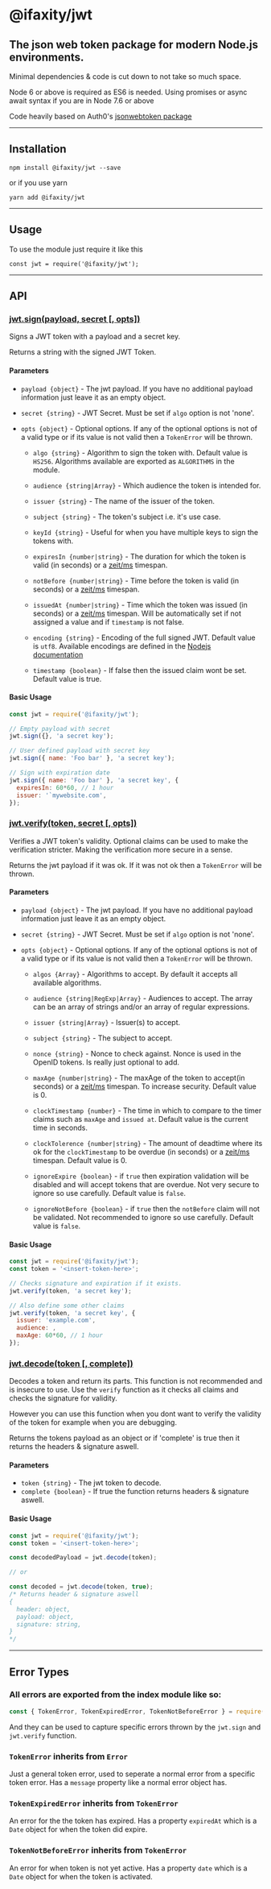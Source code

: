 @ifaxity/jwt
============

## The json web token package for modern Node.js environments.
Minimal dependencies & code is cut down to not take so much space.

Node 6 or above is required as ES6 is needed.
Using promises or async await syntax if you are in Node 7.6 or above

Code heavily based on Auth0's [jsonwebtoken package](https://github.com/auth0/node-jsonwebtoken)

---------------
## Installation

`npm install @ifaxity/jwt --save`

or if you use yarn

`yarn add @ifaxity/jwt`

--------
## Usage

To use the module just require it like this

`const jwt = require('@ifaxity/jwt');`

------
## API

### [jwt.sign(payload, secret [, opts])](#sign)
Signs a JWT token with a payload and a secret key.

Returns a string with the signed JWT Token.

#### Parameters
* `payload {object}` - The jwt payload. If you have no additional payload information just leave it as an empty object.
* `secret {string}` - JWT Secret. Must be set if `algo` option is not 'none'.
* `opts {object}` - Optional options. If any of the optional options is not of a valid type or if its value is not valid then a `TokenError` will be thrown.

  * `algo {string}` - Algorithm to sign the token with. Default value is `HS256`. Algorithms available are exported as `ALGORITHMS` in the module.

  * `audience {string|Array}` - Which audience the token is intended for.

  * `issuer {string}` - The name of the issuer of the token.

  * `subject {string}` - The token's subject i.e. it's use case.

  * `keyId {string}` - Useful for when you have multiple keys to sign the tokens with.

  * `expiresIn {number|string}` - The duration for which the token is valid (in seconds) or a [zeit/ms](https://github.com/zeit/ms) timespan.

  * `notBefore {number|string}` - Time before the token is valid (in seconds) or a [zeit/ms](https://github.com/zeit/ms) timespan.

  * `issuedAt {number|string}` - Time which the token was issued (in seconds) or a [zeit/ms](https://github.com/zeit/ms) timespan. Will be automatically set if not assigned a value and if `timestamp` is not false.

  * `encoding {string}` - Encoding of the full signed JWT. Default value is `utf8`. Available encodings are defined in the [Nodejs documentation](https://nodejs.org/api/buffer.html#buffer_buffers_and_character_encodings)

  * `timestamp {boolean}` - If false then the issued claim wont be set. Default value is true.

#### Basic Usage

```js
const jwt = require('@ifaxity/jwt');

// Empty payload with secret
jwt.sign({}, 'a secret key');

// User defined payload with secret key
jwt.sign({ name: 'Foo bar' }, 'a secret key');

// Sign with expiration date
jwt.sign({ name: 'Foo bar' }, 'a secret key', {
  expiresIn: 60*60, // 1 hour
  issuer: '`mywebsite.com',
});
```



### [jwt.verify(token, secret [, opts])](#verify)

Verifies a JWT token's validity. Optional claims can be used to make the verification stricter. Making the verification more secure in a sense.

Returns the jwt payload if it was ok. If it was not ok then a `TokenError` will be thrown.

#### Parameters
* `payload {object}` - The jwt payload. If you have no additional payload information just leave it as an empty object.
* `secret {string}` - JWT Secret. Must be set if `algo` option is not 'none'.
* `opts {object}` - Optional options. If any of the optional options is not of a valid type or if its value is not valid then a `TokenError` will be thrown.

  * `algos {Array}` - Algorithms to accept. By default it accepts all available algorithms.

  * `audience {string|RegExp|Array}` - Audiences to accept. The array can be an array of strings and/or an array of regular expressions.

  * `issuer {string|Array}` - Issuer(s) to accept.

  * `subject {string}` - The subject to accept.

  * `nonce {string}` - Nonce to check against. Nonce is used in the OpenID tokens. Is really just optional to add.

  * `maxAge {number|string}` - The maxAge of the token to accept(in seconds) or a [zeit/ms](https://github.com/zeit/ms) timespan. To increase security. Default value is 0.

  * `clockTimestamp {number}` - The time in which to compare to the timer claims such as `maxAge` and `issued at`. Default value is the current time in seconds.

  * `clockTolerence {number|string}` - The amount of deadtime where its ok for the `clockTimestamp` to be overdue (in seconds) or a [zeit/ms](https://github.com/zeit/ms) timespan. Default value is 0.

  * `ignoreExpire {boolean}` - if `true` then expiration validation will be disabled and will accept tokens that are overdue. Not very secure to ignore so use carefully. Default value is `false`.

  * `ignoreNotBefore {boolean}` - if `true` then the `notBefore` claim will not be validated. Not recommended to ignore so use carefully. Default value is `false`.

#### Basic Usage

```js
const jwt = require('@ifaxity/jwt');
const token = '<insert-token-here>';

// Checks signature and expiration if it exists.
jwt.verify(token, 'a secret key');

// Also define some other claims
jwt.verify(token, 'a secret key', {
  issuer: 'example.com',
  audience: ,
  maxAge: 60*60, // 1 hour
});
```


### [jwt.decode(token [, complete])](#decode)

Decodes a token and return its parts.
This function is not recommended and is insecure to use.
Use the `verify` function as it checks all claims and checks the signature for validity.

However you can use this function when you dont want to verify the validity of the token for example when you are debugging.

Returns the tokens payload as an object or if 'complete' is true then it returns the headers & signature aswell.

#### Parameters

* `token {string}` - The jwt token to decode.
* `complete {boolean}` - If true the function returns headers & signature aswell.

#### Basic Usage

```js
const jwt = require('@ifaxity/jwt');
const token = '<insert-token-here>';

const decodedPayload = jwt.decode(token);

// or

const decoded = jwt.decode(token, true);
/* Returns header & signature aswell
{
  header: object,
  payload: object,
  signature: string,
}
*/
```

--------------
## Error Types

### All errors are exported from the index module like so:

```js
const { TokenError, TokenExpiredError, TokenNotBeforeError } = require('@ifaxity/jwt');
```

And they can be used to capture specific errors thrown by the `jwt.sign` and `jwt.verify` function.


### `TokenError` inherits from `Error`

Just a general token error, used to seperate a normal error from a specific token error. Has a `message` property like a normal error object has.

### `TokenExpiredError` inherits from `TokenError`

An error for the the token has expired.
Has a property `expiredAt` which is a `Date` object for when the token did expire.


### `TokenNotBeforeError` inherits from `TokenError`

An error for when token is not yet active.
Has a property `date` which is a `Date` object for when the token is activated.

